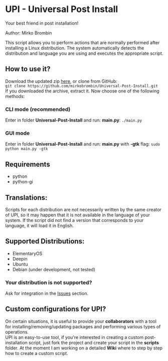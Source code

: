 # UPI - Universal Post Install
Your best friend in post installation!

Author: Mirko Brombin

This script allows you to perform actions that are normally performed after installing a Linux distribution. The system automatically detects the distribution and language you are using and executes the appropriate script.

## How to use it?
Download the updated zip [here](https://github.com/mirkobrombin/Universal-Post-Install/archive/master.zip), or clone from GitHub:  
	```git clone https://github.com/mirkobrombin/Universal-Post-Install.git```  
If you downloaded the archive, extract it. Now choose one of the following methods:

### CLI mode (recommended)
Enter in folder **Universal-Post-Install** and run: **main.py**:
	```./main.py```

### GUI mode
Enter in folder **Universal-Post-Install** and run: **main.py** with **-gtk** flag:
	```sudo python main.py -gtk```

## Requirements
- python 
- python-gi

## Translations:
Scripts for each distribution are not necessarily written by the same creator of UPI, so it may happen that it is not available in the language of your system. If the script did not find a version that corresponds to your language, it will load it in English.

## Supported Distributions:
- ElementaryOS
- Deepin
- Ubuntu
- Debian (under development, not tested)

### Your distribution is not supported?
Ask for integration in the [Issues](https://github.com/mirkobrombin/Universal-Post-Install/issues) section.

## Custom configurations for UPI?
On certain situations, it is useful to provide your **collaborators** with a tool for installing/removing/updating packages and performing various types of operations.  
UPI is an easy-to-use tool, if you're interested in creating a custom post-installation script, just fork the project and create your script in the **scripts** folder.
At the moment I am working on a detailed **Wiki** where to step by step how to create a custom script.

